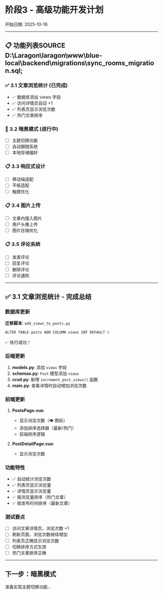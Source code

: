 # 阶段3 - 高级功能开发计划

开始日期: 2025-10-16

---

## 📋 功能列表SOURCE D:\Laragon\laragon\www\blue-local\backend\migrations\sync_rooms_migration.sql;

### ✅ 3.1 文章浏览统计 (已完成)
- ✅ 数据库添加 views 字段
- ✅ 访问详情页自动 +1
- ✅ 列表页显示浏览次数
- ✅ 热门文章排序

### 🔄 3.2 暗黑模式 (进行中)
- [ ] 主题切换功能
- [ ] 自动跟随系统
- [ ] 本地存储偏好

### 📋 3.3 响应式设计
- [ ] 移动端适配
- [ ] 平板适配
- [ ] 触摸优化

### 📋 3.4 图片上传
- [ ] 文章内插入图片
- [ ] 用户头像上传
- [ ] 图片压缩优化

### 📋 3.5 评论系统
- [ ] 发表评论
- [ ] 回复评论
- [ ] 删除评论
- [ ] 评论通知

---

## ✅ 3.1 文章浏览统计 - 完成总结

### 数据库更新
**迁移脚本**: `add_views_to_posts.py`
```python
ALTER TABLE posts ADD COLUMN views INT DEFAULT 0
```
✅ 执行成功！

### 后端更新
1. **models.py**: 添加 `views` 字段
2. **schemas.py**: `Post` 模型添加 `views`
3. **crud.py**: 新增 `increment_post_views()` 函数
4. **main.py**: 查看详情时自动增加浏览次数

### 前端更新
1. **PostsPage.vue**: 
   - 显示浏览次数（👁️ 图标）
   - 添加排序选择器（最新/热门）
   - 前端排序逻辑

2. **PostDetailPage.vue**:
   - 显示浏览次数

### 功能特性
- ✅ 自动统计浏览次数
- ✅ 列表页显示浏览量
- ✅ 详情页显示浏览量
- ✅ 按浏览量排序（热门文章）
- ✅ 按发布时间排序（最新文章）

### 测试要点
- [ ] 访问文章详情页，浏览次数 +1
- [ ] 刷新页面，浏览次数继续增加
- [ ] 列表页正确显示浏览次数
- [ ] 切换排序方式生效
- [ ] 热门文章排序正确

---

## 下一步：暗黑模式

准备实现主题切换功能...
